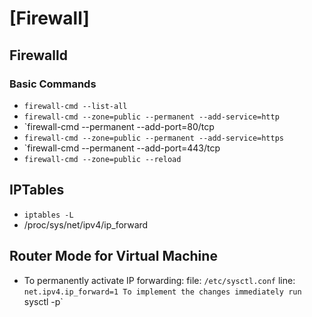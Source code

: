 # [Firewall]

## Firewalld

### Basic Commands
- `firewall-cmd --list-all`
- `firewall-cmd --zone=public --permanent --add-service=http`
- `firewall-cmd --permanent --add-port=80/tcp
- `firewall-cmd --zone=public --permanent --add-service=https`
- `firewall-cmd --permanent --add-port=443/tcp
- `firewall-cmd --zone=public --reload`

## IPTables
- `iptables -L`
- /proc/sys/net/ipv4/ip_forward

## Router Mode for Virtual Machine
- To permanently activate IP forwarding:
  file: `/etc/sysctl.conf`
  line: `net.ipv4.ip_forward=1
  To implement the changes immediately run `sysctl -p`
